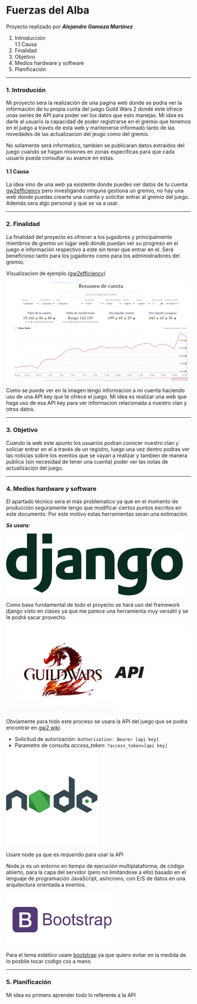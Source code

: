 
# Fuerzas del Alba

Proyecto realizado por ***Alejandro Gamaza Martínez***

1. Introducción  
 1.1 Causa
2. Finalidad
3. Objetivo
4. Medios hardware y software
5. Planificación

---

### 1. Introdución

Mi proyecto sera la realización de una pagina web donde se podra ver la información de tu propia cunta del juego Guild Wars 2 donde este ofrece unas series de API para poder ver los datos que esto manejas. Mi idea es darle al usuario la capacidad de poder registrarse en el gremio que tenemos en el juego a través de esta web y mantenerse informado tanto de las novedades de las actualizacion del jeugo como del gremio.

No solamente será informatico, tambien se publicaran datos extraidos del juego cuando se hagan misiones en zonas especificas para que cada usuario pueda consultar su avance en estas.

#### 1.1 Causa

La idea vino de una web ya existente donde puedes ver datos de tu cuenta [gw2efficiency] pero investigando ninguna gestiona un gremio, no hay una web donde puedas crearte una cuenta y solicitar entrar al gremio del juego. Además sera algo personal y que se va a usar.

---

### 2. Finalidad

La finalidad del proyecto es ofrecer a los jugadores y principalmente miembros de gremio un lugar web donde puedan ver su progreso en el juego e información respectivo a este sin tener que entrar en el. Será beneficioso tanto para los jugadores como para los administradores del gremio.

Visualizacion de ejemplo ([gw2efficiency])

![gw2cuenta]

Como se puede ver en la imagen tengo informacion a mi cuenta haciendo uso de una API key que te ofrece el juego. Mi idea es realizar una web que haga uso de esa API key para ver informacion relacionada a nuestro clan y otros datos.

---

### 3. Objetivo

Cuando la web este apunto los usuarios podran conocer nuestro clan y soliciar entrar en el a través de un registro, luego una vez dentro podras ver las noticias sobre los eventos que se vayan a realizar y tambien de manera publica (sin necesidad de tener una cuenta) poder ver las notas de actualización del juego.

---

### 4. Medios hardware y software

El apartado técnico sera el más problematico ya que en el momento de producción seguramente tengo que modificar ciertos puntos escritos en este documento. Por este motivo estas herramientas seran una extimación.

***Se usara:***

![django]

Como base fundamental de todo el proyecto se hará uso del framework django visto en clases ya que me parece una herramienta muy versátil y se le podrá sacar provecho.

![gw2apimg]

Obviamente para todo este proceso se usara la API del juego que se podra encontrar en [gw2 wiki]

* Solicitud de autorización: `Authorization: Bearer [api key]`
* Parametro de consulta *access_token*: `?access_token=[api key]`

![nodejs]

Usare node ya que es requerido para usar la API

Node.js es un entorno en tiempo de ejecución multiplataforma, de código abierto, para la capa del servidor (pero no limitándose a ello) basado en el lenguaje de programación JavaScript, asíncrono, con E/S de datos en una arquitectura orientada a eventos.

![bootstrapimg]

Para el tema estético usare [bootstrap] ya que quiero evitar en la medida de lo posblie tocar codigo css a mano.

---

### 5. Planificación

Mi idea es primero aprender todo lo referente a la API

[gw2efficiency]: https://gw2efficiency.com/
[gw2cuenta]: /img/Captura.PNG
[django]: /img/django.png
[gw2apimg]: /img/gw2apimg.png
[gw2 wiki]: https://wiki.guildwars2.com/wiki/API:Main
[nodejs]: /img/nodejs.png
[bootstrapimg]: /img/bootstrap.png
[bootstrap]: https://getbootstrap.com/